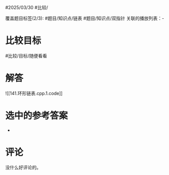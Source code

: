 #2025/03/30 #比较/

覆盖题目标签(2/3): #题目/知识点/链表 #题目/知识点/双指针
关联的播放列表：-

# 比较目标

#比较/目标/随便看看 

# 解答

![[141.环形链表.cpp.1.code]]

# 选中的参考答案

-

# 评论

没什么好评论的。